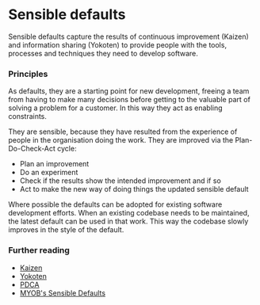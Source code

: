 # Sensible defaults

Sensible defaults capture the results of continuous improvement (Kaizen) and information sharing (Yokoten) to provide people with the tools, processes and techniques they need to develop software.

### Principles

As defaults, they are a starting point for new development, freeing a team from having to make many decisions before getting to the valuable part of solving a problem for a customer. In this way they act as enabling constraints.

They are sensible, because they have resulted from the experience of people in the organisation doing the work. They are improved via the Plan-Do-Check-Act cycle:

- Plan an improvement
- Do an experiment
- Check if the results show the intended improvement and if so
- Act to make the new way of doing things the updated sensible default

Where possible the defaults can be adopted for existing software development efforts. When an existing codebase needs to be maintained, the latest default can be used in that work. This way the codebase slowly improves in the style of the default.

### Further reading

- [Kaizen](https://en.wikipedia.org/wiki/Kaizen)
- [Yokoten](http://blog.leansystems.org/2011/04/yokoten.html)
- [PDCA](https://en.wikipedia.org/wiki/PDCA)
- [MYOB's Sensible Defaults](https://github.com/MYOB-Technology/platform-sensible-defaults)
